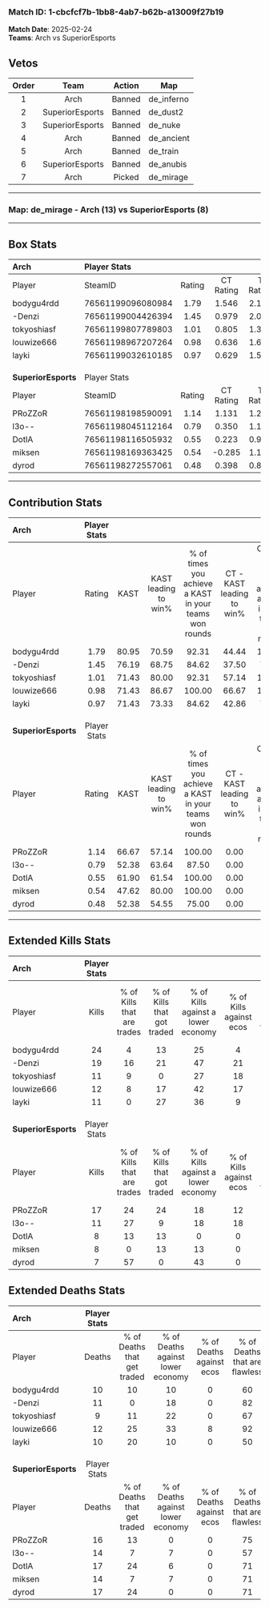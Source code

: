 ### Match ID: 1-cbcfcf7b-1bb8-4ab7-b62b-a13009f27b19  
**Match Date**: 2025-02-24  
**Teams**: Arch vs SuperiorEsports  

## Vetos  

| Order | Team | Action | Map |
| :---: | :--: | :----: | --- |
| 1 | Arch | Banned | de_inferno |
| 2 | SuperiorEsports | Banned | de_dust2 |
| 3 | SuperiorEsports | Banned | de_nuke |
| 4 | Arch | Banned | de_ancient |
| 5 | Arch | Banned | de_train |
| 6 | SuperiorEsports | Banned | de_anubis |
| 7 | Arch | Picked | de_mirage |

---  

### **Map**: de_mirage - Arch (13) vs SuperiorEsports (8)  
---  

## Box Stats  

| **Arch**            | Player Stats      |        |           |          |       |       |       |         |        |      |     |
| :- | :- | :-: | :-: | :-: | :-: | :-: | :-: | :-: | :-: | :-: | :-: |
| Player              | SteamID           | Rating | CT Rating | T Rating | KAST  |  ADR  | Kills | Assists | Deaths | K/D  | HS% |
| bodygu4rdd          | 76561199096080984 |  1.79  |   1.546   |  2.173   | 80.95 | 119.8 |  24   |    4    |   10   | 2.40 | 70  |
| -Denzi              | 76561199004426394 |  1.45  |   0.979   |  2.080   | 76.19 | 97.1  |  19   |    3    |   11   | 1.73 | 36  |
| tokyoshiasf         | 76561199807789803 |  1.01  |   0.805   |  1.350   | 71.43 | 56.4  |  11   |    5    |   9    | 1.22 | 54  |
| louwize666          | 76561198967207264 |  0.98  |   0.636   |  1.621   | 71.43 | 61.1  |  12   |    3    |   12   | 1.00 | 83  |
| layki               | 76561199032610185 |  0.97  |   0.629   |  1.552   | 71.43 | 55.6  |  11   |    3    |   10   | 1.10 | 54  |
|                     |                   |        |           |          |       |       |       |         |        |      |     |
|                     |                   |        |           |          |       |       |       |         |        |      |     |
|                     |                   |        |           |          |       |       |       |         |        |      |     |
| **SuperiorEsports** | Player Stats      |        |           |          |       |       |       |         |        |      |     |
| Player              | SteamID           | Rating | CT Rating | T Rating | KAST  |  ADR  | Kills | Assists | Deaths | K/D  | HS% |
| PRoZZoR             | 76561198198590091 |  1.14  |   1.131   |  1.205   | 66.67 | 91.5  |  17   |    2    |   16   | 1.06 | 70  |
| l3o--               | 76561198045112164 |  0.79  |   0.350   |  1.163   | 52.38 | 71.5  |  11   |    4    |   14   | 0.79 | 45  |
| DotlA               | 76561198116505932 |  0.55  |   0.223   |  0.970   | 61.90 | 43.0  |   8   |    0    |   17   | 0.47 | 62  |
| miksen              | 76561198169363425 |  0.54  |  -0.285   |  1.163   | 47.62 | 48.2  |   8   |    1    |   14   | 0.57 | 75  |
| dyrod               | 76561198272557061 |  0.48  |   0.398   |  0.876   | 52.38 | 54.6  |   7   |    1    |   17   | 0.41 | 42  |
---  

## Contribution Stats  

| **Arch**            | Player Stats |       |                      |                                                        |                           |                                                             |                          |                                                            |
| :- | :-: | :-: | :-: | :-: | :-: | :-: | :-: | :-: |
| Player              |    Rating    | KAST  | KAST leading to win% | % of times you achieve a KAST in your teams won rounds | CT - KAST leading to win% | CT - % of times you achieve a KAST in your teams won rounds | T - KAST leading to win% | T - % of times you achieve a KAST in your teams won rounds |
| bodygu4rdd          |     1.79     | 80.95 |        70.59         |                         92.31                          |           44.44           |                           100.00                            |          100.00          |                           88.89                            |
| -Denzi              |     1.45     | 76.19 |        68.75         |                         84.62                          |           37.50           |                            75.00                            |          100.00          |                           88.89                            |
| tokyoshiasf         |     1.01     | 71.43 |        80.00         |                         92.31                          |           57.14           |                           100.00                            |          100.00          |                           88.89                            |
| louwize666          |     0.98     | 71.43 |        86.67         |                         100.00                         |           66.67           |                           100.00                            |          100.00          |                           100.00                           |
| layki               |     0.97     | 71.43 |        73.33         |                         84.62                          |           42.86           |                            75.00                            |          100.00          |                           88.89                            |
|                     |              |       |                      |                                                        |                           |                                                             |                          |                                                            |
|                     |              |       |                      |                                                        |                           |                                                             |                          |                                                            |
|                     |              |       |                      |                                                        |                           |                                                             |                          |                                                            |
| **SuperiorEsports** | Player Stats |       |                      |                                                        |                           |                                                             |                          |                                                            |
| Player              |    Rating    | KAST  | KAST leading to win% | % of times you achieve a KAST in your teams won rounds | CT - KAST leading to win% | CT - % of times you achieve a KAST in your teams won rounds | T - KAST leading to win% | T - % of times you achieve a KAST in your teams won rounds |
| PRoZZoR             |     1.14     | 66.67 |        57.14         |                         100.00                         |           0.00            |                            0.00                             |          100.00          |                           100.00                           |
| l3o--               |     0.79     | 52.38 |        63.64         |                         87.50                          |           0.00            |                            0.00                             |          87.50           |                           87.50                            |
| DotlA               |     0.55     | 61.90 |        61.54         |                         100.00                         |           0.00            |                            0.00                             |          80.00           |                           100.00                           |
| miksen              |     0.54     | 47.62 |        80.00         |                         100.00                         |           0.00            |                            0.00                             |          88.89           |                           100.00                           |
| dyrod               |     0.48     | 52.38 |        54.55         |                         75.00                          |           0.00            |                            0.00                             |          85.71           |                           75.00                            |
---  

## Extended Kills Stats  

| **Arch**            | Player Stats |                            |                            |                                    |                         |                              |                                 |                                       |                    |           |
| :- | :-: | :-: | :-: | :-: | :-: | :-: | :-: | :-: | :-: | :-: |
| Player              |    Kills     | % of Kills that are trades | % of Kills that got traded | % of Kills against a lower economy | % of Kills against ecos | % of Kills that are flawless | % of Kills that are close duels | % of Kills that are assisted by flash | Pistol Round Kills | AWP Kills |
| bodygu4rdd          |      24      |             4              |             13             |                 25                 |            4            |              54              |                4                |                   8                   |         0          |     5     |
| -Denzi              |      19      |             16             |             21             |                 47                 |           21            |              74              |               11                |                   5                   |         10         |     0     |
| tokyoshiasf         |      11      |             9              |             0              |                 27                 |           18            |              91              |                0                |                   9                   |         0          |     2     |
| louwize666          |      12      |             8              |             17             |                 42                 |           17            |              58              |                0                |                   0                   |         0          |     2     |
| layki               |      11      |             0              |             27             |                 36                 |            9            |              64              |                0                |                   0                   |         0          |     1     |
|                     |              |                            |                            |                                    |                         |                              |                                 |                                       |                    |           |
|                     |              |                            |                            |                                    |                         |                              |                                 |                                       |                    |           |
|                     |              |                            |                            |                                    |                         |                              |                                 |                                       |                    |           |
| **SuperiorEsports** | Player Stats |                            |                            |                                    |                         |                              |                                 |                                       |                    |           |
| Player              |    Kills     | % of Kills that are trades | % of Kills that got traded | % of Kills against a lower economy | % of Kills against ecos | % of Kills that are flawless | % of Kills that are close duels | % of Kills that are assisted by flash | Pistol Round Kills | AWP Kills |
| PRoZZoR             |      17      |             24             |             24             |                 18                 |           12            |              76              |                6                |                   0                   |         0          |     3     |
| l3o--               |      11      |             27             |             9              |                 18                 |           18            |              55              |                0                |                   0                   |         0          |     0     |
| DotlA               |      8       |             13             |             13             |                 0                  |            0            |              63              |               13                |                  13                   |         0          |     1     |
| miksen              |      8       |             0              |             13             |                 13                 |            0            |              75              |                0                |                  13                   |         0          |     1     |
| dyrod               |      7       |             57             |             0              |                 43                 |            0            |             114              |                0                |                  14                   |         5          |     0     |
## Extended Deaths Stats  

| **Arch**            | Player Stats |                             |                                   |                          |                               |                            |                           |               |
| :- | :-: | :-: | :-: | :-: | :-: | :-: | :-: | :-: |
| Player              |    Deaths    | % of Deaths that get traded | % of Deaths against lower economy | % of Deaths against ecos | % of Deaths that are flawless | % of Deaths that are close | % of Deaths while blinded | Deaths to AWP |
| bodygu4rdd          |      10      |             10              |                10                 |            0             |              60               |             0              |            10             |       2       |
| -Denzi              |      11      |              0              |                18                 |            0             |              82               |             0              |             0             |       0       |
| tokyoshiasf         |      9       |             11              |                22                 |            0             |              67               |             0              |             0             |       1       |
| louwize666          |      12      |             25              |                33                 |            8             |              92               |             8              |             8             |       1       |
| layki               |      10      |             20              |                10                 |            0             |              50               |             10             |            10             |       1       |
|                     |              |                             |                                   |                          |                               |                            |                           |               |
|                     |              |                             |                                   |                          |                               |                            |                           |               |
|                     |              |                             |                                   |                          |                               |                            |                           |               |
| **SuperiorEsports** | Player Stats |                             |                                   |                          |                               |                            |                           |               |
| Player              |    Deaths    | % of Deaths that get traded | % of Deaths against lower economy | % of Deaths against ecos | % of Deaths that are flawless | % of Deaths that are close | % of Deaths while blinded | Deaths to AWP |
| PRoZZoR             |      16      |             13              |                 0                 |            0             |              75               |             0              |            13             |       3       |
| l3o--               |      14      |              7              |                 7                 |            0             |              57               |             7              |             0             |       0       |
| DotlA               |      17      |             24              |                 6                 |            0             |              71               |             0              |             0             |       1       |
| miksen              |      14      |              7              |                 7                 |            0             |              71               |             7              |            14             |       2       |
| dyrod               |      17      |             24              |                 0                 |            0             |              71               |             6              |             0             |       4       |
